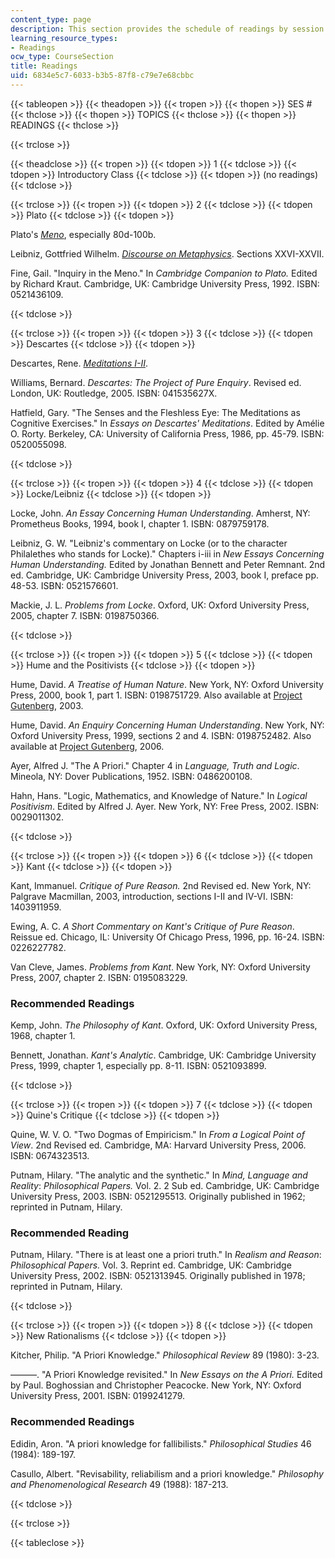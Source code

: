```yaml
---
content_type: page
description: This section provides the schedule of readings by session and topic.
learning_resource_types:
- Readings
ocw_type: CourseSection
title: Readings
uid: 6834e5c7-6033-b3b5-87f8-c79e7e68cbbc
---
```


{{< tableopen >}}
{{< theadopen >}}
{{< tropen >}}
{{< thopen >}}
SES #
{{< thclose >}}
{{< thopen >}}
TOPICS
{{< thclose >}}
{{< thopen >}}
READINGS
{{< thclose >}}

{{< trclose >}}

{{< theadclose >}}
{{< tropen >}}
{{< tdopen >}}
1
{{< tdclose >}}
{{< tdopen >}}
Introductory Class
{{< tdclose >}}
{{< tdopen >}}
(no readings)
{{< tdclose >}}

{{< trclose >}}
{{< tropen >}}
{{< tdopen >}}
2
{{< tdclose >}}
{{< tdopen >}}
Plato
{{< tdclose >}}
{{< tdopen >}}


Plato's [_Meno_](http://www.gutenberg.org/ebooks/1643), especially 80d-100b.

Leibniz, Gottfried Wilhelm. [_Discourse on Metaphysics_](https://www.earlymoderntexts.com/assets/pdfs/leibniz1686d.pdf). Sections XXVI-XXVII.

Fine, Gail. "Inquiry in the Meno." In _Cambridge Companion to Plato._ Edited by Richard Kraut. Cambridge, UK: Cambridge University Press, 1992. ISBN: 0521436109.


{{< tdclose >}}

{{< trclose >}}
{{< tropen >}}
{{< tdopen >}}
3
{{< tdclose >}}
{{< tdopen >}}
Descartes
{{< tdclose >}}
{{< tdopen >}}


Descartes, Rene. [_Meditations I-II_](http://www.wright.edu/cola/descartes/mede.html).

Williams, Bernard. _Descartes: The Project of Pure Enquiry_. Revised ed. London, UK: Routledge, 2005. ISBN: 041535627X.

Hatfield, Gary. "The Senses and the Fleshless Eye: The Meditations as Cognitive Exercises." In _Essays on Descartes' Meditations_. Edited by Amélie O. Rorty. Berkeley, CA: University of California Press, 1986, pp. 45-79. ISBN: 0520055098.


{{< tdclose >}}

{{< trclose >}}
{{< tropen >}}
{{< tdopen >}}
4
{{< tdclose >}}
{{< tdopen >}}
Locke/Leibniz
{{< tdclose >}}
{{< tdopen >}}


Locke, John. _An Essay Concerning Human Understanding_. Amherst, NY: Prometheus Books, 1994, book I, chapter 1. ISBN: 0879759178.

Leibniz, G. W. "Leibniz's commentary on Locke (or to the character Philalethes who stands for Locke)." Chapters i-iii in _New Essays Concerning Human Understanding._ Edited by Jonathan Bennett and Peter Remnant. 2nd ed. Cambridge, UK: Cambridge University Press, 2003, book I, preface pp. 48-53. ISBN: 0521576601.

Mackie, J. L. _Problems from Locke_. Oxford, UK: Oxford University Press, 2005, chapter 7. ISBN: 0198750366.


{{< tdclose >}}

{{< trclose >}}
{{< tropen >}}
{{< tdopen >}}
5
{{< tdclose >}}
{{< tdopen >}}
Hume and the Positivists
{{< tdclose >}}
{{< tdopen >}}


Hume, David. _A Treatise of Human Nature_. New York, NY: Oxford University Press, 2000, book 1, part 1. ISBN: 0198751729. Also available at [Project Gutenberg](http://www.gutenberg.org/etext/4705), 2003.

Hume, David. _An Enquiry Concerning Human Understanding_. New York, NY: Oxford University Press, 1999, sections 2 and 4. ISBN: 0198752482. Also available at [Project Gutenberg](http://www.gutenberg.org/etext/9662), 2006.

Ayer, Alfred J. "The A Priori." Chapter 4 in _Language, Truth and Logic_. Mineola, NY: Dover Publications, 1952. ISBN: 0486200108.

Hahn, Hans. "Logic, Mathematics, and Knowledge of Nature." In _Logical Positivism_. Edited by Alfred J. Ayer. New York, NY: Free Press, 2002. ISBN: 0029011302.


{{< tdclose >}}

{{< trclose >}}
{{< tropen >}}
{{< tdopen >}}
6
{{< tdclose >}}
{{< tdopen >}}
Kant
{{< tdclose >}}
{{< tdopen >}}


Kant, Immanuel. _Critique of Pure Reason._ 2nd Revised ed. New York, NY: Palgrave Macmillan, 2003, introduction, sections I-II and IV-VI. ISBN: 1403911959.

Ewing, A. C. _A Short Commentary on Kant's Critique of Pure Reason_. Reissue ed. Chicago, IL: University Of Chicago Press, 1996, pp. 16-24. ISBN: 0226227782.

Van Cleve, James. _Problems from Kant_. New York, NY: Oxford University Press, 2007, chapter 2. ISBN: 0195083229.

### Recommended Readings

Kemp, John. _The Philosophy of Kant_. Oxford, UK: Oxford University Press, 1968, chapter 1.

Bennett, Jonathan. _Kant's Analytic_. Cambridge, UK: Cambridge University Press, 1999, chapter 1, especially pp. 8-11. ISBN: 0521093899.


{{< tdclose >}}

{{< trclose >}}
{{< tropen >}}
{{< tdopen >}}
7
{{< tdclose >}}
{{< tdopen >}}
Quine's Critique
{{< tdclose >}}
{{< tdopen >}}


Quine, W. V. O. "Two Dogmas of Empiricism." In _From a Logical Point of View_. 2nd Revised ed. Cambridge, MA: Harvard University Press, 2006. ISBN: 0674323513.

Putnam, Hilary. "The analytic and the synthetic." In _Mind, Language and Reality_: _Philosophical Papers._ Vol. 2. 2 Sub ed. Cambridge, UK: Cambridge University Press, 2003. ISBN: 0521295513. Originally published in 1962; reprinted in Putnam, Hilary.

### Recommended Reading

Putnam, Hilary. "There is at least one a priori truth." In _Realism and Reason_: _Philosophical Papers._ Vol. 3. Reprint ed. Cambridge, UK: Cambridge University Press, 2002. ISBN: 0521313945. Originally published in 1978; reprinted in Putnam, Hilary.


{{< tdclose >}}

{{< trclose >}}
{{< tropen >}}
{{< tdopen >}}
8
{{< tdclose >}}
{{< tdopen >}}
New Rationalisms
{{< tdclose >}}
{{< tdopen >}}


Kitcher, Philip. "A Priori Knowledge." _Philosophical Review_ 89 (1980): 3-23.

———. "A Priori Knowledge revisited." In _New Essays on the A Priori._ Edited by Paul. Boghossian and Christopher Peacocke. New York, NY: Oxford University Press, 2001. ISBN: 0199241279.

### Recommended Readings

Edidin, Aron. "A priori knowledge for fallibilists." _Philosophical Studies_ 46 (1984): 189-197.

Casullo, Albert. "Revisability, reliabilism and a priori knowledge." _Philosophy and Phenomenological Research_ 49 (1988): 187-213.


{{< tdclose >}}

{{< trclose >}}

{{< tableclose >}}